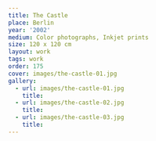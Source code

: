 ```yaml
---
title: The Castle
place: Berlin
year: '2002'
medium: Color photographs, Inkjet prints
size: 120 x 120 cm
layout: work
tags: work
order: 175
cover: images/the-castle-01.jpg
gallery:
  - url: images/the-castle-01.jpg
    title:
  - url: images/the-castle-02.jpg
    title:
  - url: images/the-castle-03.jpg
    title:
---
```

